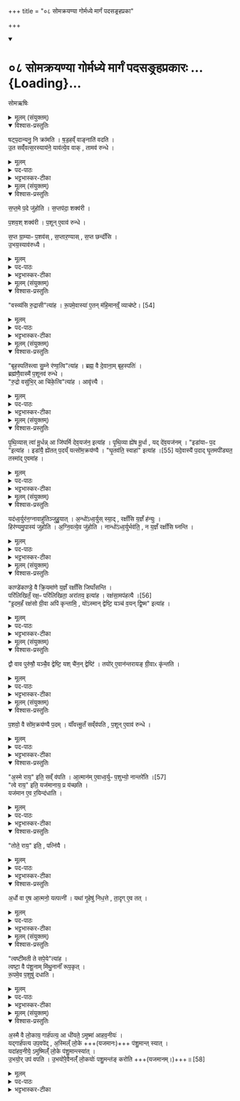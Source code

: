+++
title = "०८ सोमक्रयण्या गोर्मध्ये मार्गं पदसङ्रहप्रका"

+++
<div class="js_include" includetitle="true" newlevelforh1="1" unfilled url="/vedAH_yajuH/taittirIyam/sArasvata-vibhAgaH/saMhitA/sarva-prastutiH/6/1/08_somakrayaNyA_gormadhye_mArgaM_padasa~NrahaprakA">
<details open><summary><h1>०८ सोमक्रयण्या गोर्मध्ये मार्गं पदसङ्रहप्रकारः ...{Loading}...</h1></summary>

सोमऋषिः  

<details><summary>मूलम् (संयुक्तम्)</summary>

षट्प॒दान्यनु॒ नि क्रा॑मति षड॒हव्ँवाङ्नाति॑ वदत्यु॒त सव्ँ॑वत्स॒रस्याय॑ने॒ याव॑त्ये॒व वाक्तामव॑ रुन्द्धे
</details>

<details open><summary>विश्वास-प्रस्तुतिः</summary>

षट्प॒दान्यनु॒ नि क्रा॑मति ।
ष॒ड॒हव्ँ वाङ्नाति॑ वदति ।  
उ॒त सव्ँ॑वत्स॒रस्याय॑ने॒ याव॑त्ये॒व वाक् , तामव॑ रुन्धे ।
</details>

<details><summary>मूलम्</summary>

षट्प॒दान्यनु॒ नि क्रा॑मति ।
ष॒ड॒हव्ँ वाङ्नाति॑ वदति ।  
उ॒त सव्ँ॑वत्स॒रस्याय॑ने॒ याव॑त्ये॒व वाक् , तामव॑ रुन्धे ।
</details>

<details><summary>पद-पाठः</summary>

षट् । प॒दानि॑ । अनु॑ । नीति॑ । क्रा॒म॒ति॒ ।   
ष॒ड॒हमिति॑ षट्-अ॒हम् । वाक् । न । अतीति॑ । व॒द॒ति॒ ।  
उ॒त । सव्ँ॒व॒त्स॒रस्येति॑ सम्-व॒त्स॒रस्य॑ । अय॑ने । याव॑ती । ए॒व । वाक् । ताम् । अवेति॑ । रु॒न्द्धे॒ । 
</details>

<details><summary>भट्टभास्कर-टीका</summary>

1षट्पदान्यनु नि क्रामतीति विधिः ॥ सोमक्रयणी गच्छन्तीमनुनिक्रामति अनुक्रमेण गच्छति 'वस्व्यसि' इत्यादिभिष्षड्भिर्मन्त्रैः । यस्मादेवं तस्मात् षडहं प्रष्ठ्यं वाङ्नातिवदति स्तुतशस्त्रव्यतिरेकेण न प्रवर्तते; अपि च संवत्सरस्यायने सांवत्सरिके यस्मात् एकहायनीवाग्रूपां षट्पदानि यजमानो न विसृजति तस्मात्षडहं वाङ्न विसृज्यते इति । तस्मात् षट्पदानुगमनेन यावत्येव वाक्तां सर्वामवरुन्धे ॥
</details>

<details><summary>मूलम् (संयुक्तम्)</summary>

सप्त॒मे प॒दे जु॑होति स॒प्तप॑दा॒ शक्व॑री प॒शव॒श्शक्व॑री प॒शूने॒वाव॑ रुन्द्धे स॒प्त ग्रा॒म्याᳶ प॒शव॑स्स॒प्तार॒ण्यास्स॒प्त छन्दाँ॑स्यु॒भय॒स्याव॑रुद्ध्यै॒
</details>

<details open><summary>विश्वास-प्रस्तुतिः</summary>

स॒प्त॒मे प॒दे जु॑होति ।
स॒प्तप॑दा॒ शक्व॑री ।  

प॒शव॒श् शक्व॑री ।
प॒शून् ए॒वाव॑ रुन्धे ।  

स॒प्त ग्रा॒म्याᳶ प॒शव॑स् , स॒प्तार॒ण्यास् , स॒प्त छन्दाँ॑सि ।  
उ॒भय॒स्याव॑रुध्यै ।
</details>

<details><summary>मूलम्</summary>

स॒प्त॒मे प॒दे जु॑होति ।
स॒प्तप॑दा॒ शक्व॑री ।  

प॒शव॒श् शक्व॑री ।
प॒शून् ए॒वाव॑ रुन्धे ।  

स॒प्त ग्रा॒म्याᳶ प॒शव॑स् , स॒प्तार॒ण्यास् , स॒प्त छन्दाँ॑सि ।  
उ॒भय॒स्याव॑रुध्यै ।
</details>

<details><summary>पद-पाठः</summary>

स॒प्त॒मे । प॒दे । जु॒हो॒ति॒ ।   
स॒प्तप॒देति॑ सप्त-प॒दा॒ । शक्व॑री । 

प॒शवः॑ । शक्व॑री । 
प॒शून् । ए॒व । अवेति॑ । रु॒न्द्धे॒ । 

स॒प्त । ग्रा॒म्याः । प॒शवः॑ । स॒प्त । आ॒र॒ण्याः । स॒प्त । छन्दाँ॑सि । 
उ॒भय॑स्य । अव॑रुद्ध्या॒ इत्यव॑-रु॒द्ध्यै॒ । 
</details>

<details><summary>भट्टभास्कर-टीका</summary>

2सप्तमे पदे जुहोतीति विधिः ॥ सप्तसंख्यान्वयेन पशुसाधनभूतसप्तपदशक्वरीलाभात् पशूनवरुन्धे । सप्त पादा अस्या इति बहुव्रीहौ 'संख्यासुपूर्वस्य' इति लोपे 'टाबृचि' इति टापि 'पादः पत्' इति पद्भावः । सप्तसंख्याकानां ग्राम्याणामारण्यानां च पशूनां छन्दसां च गायत्र्यादिजगत्यन्तानां प्रधानानां लाभाय भवति । गवादयो ग्राम्याः । 'ग्रामाद्यखञौ' इति यः । कष्णादय आरण्याः । उभयस्येति । ग्राम्यारण्यानेकीकृत्य । छन्दोभिरुभयं भवति पशूनां छन्दसां चावरुद्ध्यै इति । उभाववयवावस्य 'उभादुदात्तो नित्यम्' इत्ययजाद्युदात्तः, 'तादौ च' इति गतेः प्रकृतिस्वरत्वम् ॥
</details>

<details><summary>मूलम् (संयुक्तम्)</summary>

वस्व्य॑सि रु॒द्रासीत्या॑ह रू॒पमे॒वास्या॑ ए॒तन्म॑हि॒मान॑म् [54]  
व्याच॑ष्टे॒
</details>

<details open><summary>विश्वास-प्रस्तुतिः</summary>

"वस्व्य॑सि रु॒द्रासी"त्या॑ह ।
रू॒पमे॒वास्या॑ ए॒तन् म॑हि॒मानव्ँ॒ व्याच॑ष्टे। [54]  
</details>

<details><summary>मूलम्</summary>

"वस्व्य॑सि रु॒द्रासी"त्या॑ह ।
रू॒पमे॒वास्या॑ ए॒तन् म॑हि॒मानव्ँ॒ व्याच॑ष्टे। [54]  
</details>

<details><summary>पद-पाठः</summary>

वस्वी॑ । अ॒सि॒ । रु॒द्रा । अ॒सि॒ । इति॑ । आ॒ह॒ । 

रू॒पम् । ए॒व । अ॒स्याः॒ । ए॒तत् । म॒हि॒मान॑म् । [54] व्याच॑ष्ट॒ इति॑ वि-आच॑ष्टे । 
</details>

<details><summary>भट्टभास्कर-टीका</summary>

3इदानीं निष्क्रमणमन्त्रप्रभृति व्याचष्टे - वस्व्यसीत्यादि ॥ वस्वादिमतो यज्ञस्य साधनभावलक्षणमस्य महिमानमेतन्मन्त्रस्वरूपमेव व्याचष्टे । न किंचिद्व्याख्येयम् ॥
</details>

<details><summary>मूलम् (संयुक्तम्)</summary>

बृह॒स्पति॑स्त्वा सु॒म्ने र॑ण्व॒त्वित्या॑ह॒ ब्रह्म॒ वै दे॒वाना॒म्बृह॒स्पति॒र्ब्रह्म॑णै॒वास्मै॑ प॒शूनव॑ रुन्द्धे रु॒द्रो वसु॑भि॒रा चि॑के॒त्वित्या॒हावृ॑त्त्यै
</details>

<details open><summary>विश्वास-प्रस्तुतिः</summary>

"बृह॒स्पति॑स्त्वा सु॒म्ने र॑ण्व॒त्वि"त्या॑ह ।
ब्रह्म॒ वै दे॒वाना॒म् बृह॒स्पतिः॑ ।  
ब्रह्म॑णै॒वास्मै॑ प॒शूनव॑ रुन्धे ।  
"रु॒द्रो वसु॑भि॒र् आ चि॑के॒त्वि"त्या॑ह । आवृ॑त्त्यै ।
</details>

<details><summary>मूलम्</summary>

"बृह॒स्पति॑स्त्वा सु॒म्ने र॑ण्व॒त्वि"त्या॑ह ।
ब्रह्म॒ वै दे॒वाना॒म् बृह॒स्पतिः॑ ।  
ब्रह्म॑णै॒वास्मै॑ प॒शूनव॑ रुन्धे ।  
"रु॒द्रो वसु॑भि॒र् आ चि॑के॒त्वि"त्या॑ह । आवृ॑त्त्यै ।
</details>

<details><summary>पद-पाठः</summary>

बृह॒स्पतिः॑ । त्वा॒ । सु॒म्ने । र॒ण्व॒तु॒ । इति॑ । आ॒ह॒ ।  
ब्रह्म॑ । वै । दे॒वाना॑म् । बृह॒स्पतिः॑ ।  
ब्रह्म॑णा । ए॒व । अ॒स्मै॒ । प॒शून् । अवेति॑ । रु॒न्द्धे॒ ।   

रु॒द्रः । वसु॑भि॒रिति॒ वसु॑-भिः॒ । एति॑ । चि॒के॒तु॒ । इति॑ । आ॒ह॒ । आवृ॑त्त्या॒ इत्या-वृ॒त्त्यै॒ । 

</details>

<details><summary>भट्टभास्कर-टीका</summary>

4'बृहस्पतिस्त्वा' इति सप्तपदाभिग्रहागमन्त्रं व्याचष्टे ॥ बृहस्पतिशब्दो वनस्पत्यादिः, पारस्करादिश्च । ब्रह्मणैवास्मै यजमानाय पशूनवरुन्धे । अस्मा इत्यन्वादेशेऽशनुदात्तः । आवृत्त्या इति । आवृत्तिरविनाशः । पराचीयागान्मावर्ततामित्येतदर्थं रुद्रो वसुभिस्सह क्रियमाणं सप्तमं पदमाचिकेतु अनुजानातु यः पशूनां पतिरिति मन्त्रोणाशास्यते, तेन तदनुज्ञालाभादावर्तते अविनाशा वर्तते । अन्यथा रुद्रोभिमन्येत तत् पराच्येव गच्छेदिति । 'तादौ च' इति गतेः प्रकृतिस्वरत्वम् ॥
</details>

<details><summary>मूलम् (संयुक्तम्)</summary>

पृथि॒व्यास्त्वा॑ मू॒र्धन्ना जि॑घर्मि देव॒यज॑न॒ इत्या॑ह पृथि॒व्या ह्ये॑ष मू॒र्धा यद्दे॑व॒यज॑न॒मिडा॑याᳶ प॒द इत्या॒हेडा॑यै॒ ह्ये॑तत्प॒दय्ँयत्सो॑म॒क्रय॑ण्यै घृ॒तव॑ति॒ स्वाहा॑ [55]  
इत्या॑ह॒ यदे॒वास्यै॑ प॒दाद्घृ॒तमपी॑ड्यत॒ तस्मा॑दे॒वमा॑ह॒
</details>

<details open><summary>विश्वास-प्रस्तुतिः</summary>

पृ॒थि॒व्यास् त्वा॑ मू॒र्धन्न् आ जि॑घर्मि देव॒यज॑न॒ इत्या॑ह ।
पृ॒थि॒व्या ह्ये॑ष मू॒र्धा , यद् दे॑व॒यज॑नम् ।
"इडा॑याᳶ प॒द "इत्या॑ह ।
इडा॑यै॒ ह्ये॑तत् प॒दय्ँ यत्सो॑म॒क्रय॑ण्यै ।
"घृ॒तव॑ति॒ स्वाहा॑" इत्या॑ह ।[55]
यदे॒वास्यै॑ प॒दाद् घृ॒तमपी॑ड्यत॒ तस्मा॑द् ए॒वमा॑ह ।
</details>

<details><summary>मूलम्</summary>

पृ॒थि॒व्यास् त्वा॑ मू॒र्धन्न् आ जि॑घर्मि देव॒यज॑न॒ इत्या॑ह ।
पृ॒थि॒व्या ह्ये॑ष मू॒र्धा , यद् दे॑व॒यज॑नम् ।
"इडा॑याᳶ प॒द "इत्या॑ह ।
इडा॑यै॒ ह्ये॑तत् प॒दय्ँ यत्सो॑म॒क्रय॑ण्यै ।
"घृ॒तव॑ति॒ स्वाहा॑" इत्या॑ह ।[55]
यदे॒वास्यै॑ प॒दाद् घृ॒तमपी॑ड्यत॒ तस्मा॑द् ए॒वमा॑ह ।
</details>

<details><summary>पद-पाठः</summary>

पृ॒थि॒व्याः । त्वा॒ । मू॒र्धन् । एति॑ । जि॒घ॒र्मि॒ । दे॒व॒यज॑न॒ इति॑ देव-यज॑ने । इति॑ । आ॒ह॒ । 
पृ॒थि॒व्याः । हि । ए॒षः । मू॒र्धा । यत् । दे॒व॒यज॑न॒मिति॑ देव-यज॑नम् । 

इडा॑याः । प॒दे । इति॑ । आ॒ह॒ । 
इडा॑यै । हि । ए॒तत् । प॒दम् । यत् । सो॒म॒क्रय॑ण्या॒ इति॑ सोम-क्रय॑ण्यै ।   

घृ॒तव॒तीति॑ घृ॒त-व॒ति॒ । स्वाहा॑ । [55] इति॑ । आ॒ह॒ ।   
यत् । ए॒व । अ॒स्यै॒ । प॒दात् । घृ॒तम् । अपी॑ड्यत । तस्मा॑त् । ए॒वम् । आ॒ह॒ ।
</details>

<details><summary>भट्टभास्कर-टीका</summary>

5अथ 'पृथिव्यास्त्वा' इति पदे जुहोति, तद्व्याचष्टेपृथिव्या ह्येष इति ॥ यद्देवयजनं यत्र देवा इज्यन्ते एष हि पृथिव्या मूर्धा शिरस्थानीयं स्थानं प्रधानभूतमिति पृथिव्या मूर्धस्थानीयदेवतायजनरूपोण सप्तमं पदं स्तूयते । यद्वा - पृथिव्या ह्येष मुर्धा मूर्धस्थानीयं सप्तमं पदम् । कोस्य विशेष इत्याह - यद्देवयजनमिति । 'उदात्तयणः' इति पृथिव्या विभक्तेरुदात्तत्वम् । इडायै ह्येतदिति । इडा सोमक्रयागी । 'पशवो वा इडा' इति तस्मादेतदिडायाः पदं यत्सोमक्रयण्याः पदम् । षष्ठ्यर्थे चतुर्थी । यदेवास्या इति । सा यत्रयत्र न्यक्रामत् ततो घृतमपीड्यतेति । यस्मादस्याः पदाहतमपीड्यत तस्मादेवमाह 'इडायाः पदे घृतवति' इति ॥
</details>

<details><summary>मूलम् (संयुक्तम्)</summary>

यद॑ध्व॒र्युर॑न॒ग्नावाहु॑तिञ्जुहु॒याद॒न्धो॑ऽध्व॒र्युस्स्या॒द्रक्षाँ॑सि य॒ज्ञँ ह॑न्यु॒र्हिर॑ण्यमु॒पास्य॑ जुहोत्यग्नि॒वत्ये॒व जु॑होति॒ नान्धो॑ऽध्व॒र्युर्भव॑ति॒ न य॒ज्ञँ रक्षाँ॑सि घ्नन्ति॒
</details>

<details open><summary>विश्वास-प्रस्तुतिः</summary>

यद॑ध्व॒र्युर॑न॒ग्नावाहु॑तिञ्जुहु॒यात् ।
अ॒न्धो॑ऽध्व॒र्युस् स्या॒द् , रक्षाँ॑सि य॒ज्ञँ ह॑न्युः ।  
हिर॑ण्यमु॒पास्य॑ जुहोति । अ॒ग्नि॒वत्ये॒व जु॑होति ।
नान्धो॑ऽध्व॒र्युर्भव॑ति॒ ,
न य॒ज्ञँ रक्षाँ॑सि घ्नन्ति ।
</details>

<details><summary>मूलम्</summary>

यद॑ध्व॒र्युर॑न॒ग्नावाहु॑तिञ्जुहु॒यात् ।
अ॒न्धो॑ऽध्व॒र्युस् स्या॒द् , रक्षाँ॑सि य॒ज्ञँ ह॑न्युः ।  
हिर॑ण्यमु॒पास्य॑ जुहोति । अ॒ग्नि॒वत्ये॒व जु॑होति ।
नान्धो॑ऽध्व॒र्युर्भव॑ति॒ ,
न य॒ज्ञँ रक्षाँ॑सि घ्नन्ति ।
</details>

<details><summary>पद-पाठः</summary>

यत् । अ॒ध्व॒र्युः । अ॒न॒ग्नौ । आहु॑ति॒मित्या-हु॒ति॒म् । जु॒हु॒यात् । 
अ॒न्धः । अ॒ध्व॒र्युः । स्या॒त् । रक्षाँ॑सि । य॒ज्ञम् । ह॒न्युः॒ । हिर॑ण्यम् । उ॒पास्येत्यु॑प-अस्य॑ । जु॒हो॒ति॒ । 
अ॒ग्नि॒वतीत्य॑ग्नि-वति॑ । ए॒व । जु॒हो॒ति॒ ।   
न । अ॒न्धः । अ॒ध्व॒र्युः । भव॑ति ।    
न । य॒ज्ञम् । रक्षाँ॑सि । घ्न॒न्ति॒ ।   
</details>

<details><summary>भट्टभास्कर-टीका</summary>

6'हिरण्यमुपास्य जुहोति' इति विधास्यन् आह - यदध्वर्युरित्यादि ॥ अनग्नौ अग्निरहिते देशे । 'नञ्सुभ्याम्' इत्युत्तरपदान्तोदात्तत्वम् । आहुतिशब्दे 'तादौ च' इति गतेः प्रकृतिस्वरत्वम् । अध्वर्योरान्ध्ये सति निर्वाधानि रक्षांसि यज्ञं हन्युः, तस्माद्धिरण्यमुपास्योपधाय जुहोतीति विधिः । एवं सति अग्निवत्येव पदे जुहोति । ततश्चोक्तदोषद्वयाप्रसंगः ॥
</details>

<details><summary>मूलम् (संयुक्तम्)</summary>

काण्डे॑काण्डे॒ वै क्रि॒यमा॑णे य॒ज्ञँ रक्षाँ॑सि जिघाँसन्ति॒ परि॑लिखितँ॒ रक्ष॒ᳶ परि॑लिखिता॒ अरा॑तय॒ इत्या॑ह॒ रक्ष॑सा॒मप॑हत्यै [56]  
इ॒दम॒हँ रक्ष॑सो ग्री॒वा अपि॑ कृन्तामि॒ यो॑ऽस्मान्द्वेष्टि॒ यञ्च॑ व॒यन्द्वि॒ष्म इत्या॑ह॒
</details>

<details open><summary>विश्वास-प्रस्तुतिः</summary>

काण्डे॑काण्डे॒ वै क्रि॒यमा॑णे य॒ज्ञँ रक्षाँ॑सि जिघाँसन्ति ।  
परि॑लिखितँ॒ रक्ष॒ᳶ परि॑लिखिता॒ अरा॑तय॒ इत्या॑ह ।
रक्ष॑सा॒मप॑हत्यै ।[56]  
"इ॒दम॒हँ रक्ष॑सो ग्री॒वा अपि॑ कृन्तामि॒ , यो॑ऽस्मान् द्वेष्टि॒ यञ्च॑ व॒यन् द्वि॒ष्म" इत्या॑ह ।
</details>

<details><summary>मूलम्</summary>

काण्डे॑काण्डे॒ वै क्रि॒यमा॑णे य॒ज्ञँ रक्षाँ॑सि जिघाँसन्ति ।  
परि॑लिखितँ॒ रक्ष॒ᳶ परि॑लिखिता॒ अरा॑तय॒ इत्या॑ह ।
रक्ष॑सा॒मप॑हत्यै ।[56]  
"इ॒दम॒हँ रक्ष॑सो ग्री॒वा अपि॑ कृन्तामि॒ , यो॑ऽस्मान् द्वेष्टि॒ यञ्च॑ व॒यन् द्वि॒ष्म" इत्या॑ह ।
</details>

<details><summary>पद-पाठः</summary>

परि॑लिखित॒मिति॒ परि॑-लि॒खि॒त॒म् । रक्षः॑ । परि॑लिखिता॒ इति॒ परि॑-लि॒खि॒ताः॒ । अरा॑तयः । इति॑ । आ॒ह॒ ।   

रक्ष॑साम् । अप॑हत्या॒ इत्यप॑-ह॒त्यै॒ । [56]  

इ॒दम् । अ॒हम् । रक्ष॑सः । ग्री॒वाः । अपीति॑ । कृ॒न्ता॒मि॒ ।  
यः । अ॒स्मान् । द्वेष्टि॑ । यम् । च॒ । व॒यम् । द्वि॒ष्मः । इति॑ । आ॒ह॒ । 

काण्डे॑काण्ड॒ इति॒ काण्डे॑-का॒ण्डे॒ । वै । क्रि॒यमा॑णे । य॒ज्ञम् । रक्षाँ॑सि । जि॒घाँ॒स॒न्ति॒ । 

</details>

<details><summary>भट्टभास्कर-टीका</summary>

7काण्डेकाण्ड इति ॥ व्याख्यातम् ।
-  तदभिप्रायमाह - काण्डेकाण्डे इति ॥ काण्डं पर्व अवयव इति पर्यायाः । सर्वस्मिन् यज्ञावयवे क्रियमाणे आरभ्यमाणे यज्ञं रक्षांसि हन्तुमिच्छन्ति ।   

पदपरिलेखनेन रक्षःप्रभृतेः परितो नाशितत्वात् एतद्वचनं रक्षसामपहत्यै भवति । पूर्ववद्गतेः प्रकृतिस्वरत्वम् ॥
</details>

<details><summary>मूलम् (संयुक्तम्)</summary>

द्वौ वाव पुरु॑षौ॒ यञ्चै॒व द्वेष्टि॒ यश्चै॑न॒न्द्वेष्टि॒ तयो॑रे॒वान॑न्तरायङ्ग्री॒वाᳵ कृ॑न्तति
</details>

<details open><summary>विश्वास-प्रस्तुतिः</summary>

द्वौ वाव पुरु॑षौ॒ यञ्चै॒व द्वेष्टि॒ यश् चै॑न॒न् द्वेष्टि॑ ।
तयो॑र् ए॒वान॑न्तरायङ् ग्री॒वाᳵ कृ॑न्तति ।
</details>

<details><summary>मूलम्</summary>

द्वौ वाव पुरु॑षौ॒ यञ्चै॒व द्वेष्टि॒ यश् चै॑न॒न् द्वेष्टि॑ ।
तयो॑र् ए॒वान॑न्तरायङ् ग्री॒वाᳵ कृ॑न्तति ।
</details>

<details><summary>पद-पाठः</summary>

द्वौ । वाव । पुरु॑षौ । यम् । च॒ । ए॒व । द्वेष्टि॑ । यः । च॒ । ए॒न॒म् । द्वेष्टि॑ ।  
तयोः॑ । ए॒व । अन॑न्तराय॒मित्यन॑न्तः-आ॒य॒म् । ग्री॒वाः । कृ॒न्त॒ति॒ । 
</details>

<details><summary>भट्टभास्कर-टीका</summary>

8द्वौ वावेति ॥ द्वावेतौ पुरुषौ यं च यजमानो द्वेष्टि, यश्चैनं यजमानं द्वेष्टि; एवं यजमानसंबन्धिनौ द्वेष्यद्वेष्टारौ यस्मिन्नित्यात्मसंबन्धितया अध्वर्युराहेति मन्त्राभिप्रायतया ब्राह्मणमाह । अत्रात्मनो द्वेष्टा प्रथमं मन्त्रे निर्दिष्टः, ब्राह्मणे तु द्वेष्यः । तत्र मृग्यो हेतुः । तयोरिति । तयोः द्वेष्यद्वेष्ट्रोः एतेन मन्त्रेणास्येति प्रत्येकविवक्षया एकवचनं प्रयुक्तमिति दर्शयति अस्य द्वेष्टुः द्वेष्यस्य चेति । अनन्तरायमिति । अव्यधानेन द्वयोरपि ग्रीवाः कृन्तति, अप्रत्यूहं वा । एतेन च 'अपि कृन्तामि' इत्यपिशब्दस्यार्थो दर्शित. । अनेन हि कर्तनविषयः कामचार उच्यते । तृतीयार्थे द्वितीया, अव्ययपूर्वपदप्रकृतिस्वरत्वम् । बहुव्रीहौ वा व्यत्ययेन 'नञ्सुभ्याम्' इति न प्रवर्तते । ग्रीवाशब्दो धमनिवचनः; तासां बहुत्वात् बहुवचनम् । यथा 'ग्रीवाभ्यस्ते' इति । कृन्तति छिनत्ति । कृती छेदने, 'शे मुचादीनाम्' इति नुम् ॥
</details>

<details><summary>मूलम् (संयुक्तम्)</summary>

प॒शवो॒ वै सो॑म॒क्रय॑ण्यै प॒दय्ँ या॑वत्त्मू॒तँ सव्ँव॑पति प॒शूने॒वाव॑ रुन्द्धे॒ऽस्मे राय॒ इति॒ सव्ँव॑पत्या॒त्मान॑मे॒वाध्व॒र्युः [57]  
प॒शुभ्यो॒ नान्तरे॑ति॒ त्वे राय॒ इति॒ यज॑मानाय॒ प्र य॑च्छति॒ यज॑मान ए॒व र॒यिन्द॑धाति॒ तोते॒ राय॒ इति॒ पत्नि॑या अ॒र्धो वा ए॒ष आ॒त्मनो॒ यत्पत्नी॒ यथा॑ गृ॒हेषु॑ निध॒त्ते ता॒दृगे॒व तत्
</details>

<details open><summary>विश्वास-प्रस्तुतिः</summary>

प॒शवो॒ वै सो॑म॒क्रय॑ण्यै प॒दम् ।
याँ॑वत्त्मू॒तँ सव्ँव॑पति ,
प॒शून् ए॒वाव॑ रुन्धे ।  
</details>

<details><summary>मूलम्</summary>

प॒शवो॒ वै सो॑म॒क्रय॑ण्यै प॒दम् ।
याँ॑वत्त्मू॒तँ सव्ँव॑पति ,
प॒शून् ए॒वाव॑ रुन्धे ।  
</details>

<details><summary>पद-पाठः</summary>

प॒शवः॑ । वै । सो॒म॒क्रय॑ण्या॒ इति॑ सोम-क्रय॑ण्यै । प॒दम् ।   
या॒व॒त्त्मू॒तमिति॑ यावत्-त्मू॒तम् । समिति॑ । व॒प॒ति॒ । 
प॒शून् । ए॒व । अवेति॑ । रु॒न्द्धे॒ । 
</details>

<details><summary>भट्टभास्कर-टीका</summary>

9पशवो वा इति ॥ यागद्वारेण पशुहेतुत्वात्, सप्तत्वस्य वा शाक्वरस्य शाक्वरपशुसाधनत्वात् । यावत्त्मूतं संवपतीति विधिः । यावत्प्रदेशः स्मृतः आज्येन सिक्तः तावत्संवपति गृहीत्वा मृत् धरण्यां क्षिपति, पशूनवरुन्धे । मव बन्धने, निष्ठायां 'ज्वरत्वर' इत्यादिना ऊठादेशः, जस्त्वाभावश्छान्दसः, अनुनासिकाभावश्च ।
</details>

<details open><summary>विश्वास-प्रस्तुतिः</summary>

"अ॒स्मे राय॒" इति॒ सव्ँ व॑पति ।
आ॒त्मान॑म् ए॒वाध्व॒र्युᳶ प॒शुभ्यो॒ नान्तरे॑ति ।[57]  
"त्वे राय॒" इति॒ यज॑मानाय॒ प्र य॑च्छति ।  
यज॑मान ए॒व र॒यिन्द॑धाति ।
</details>

<details><summary>मूलम्</summary>

"अ॒स्मे राय॒" इति॒ सव्ँ व॑पति ।
आ॒त्मान॑म् ए॒वाध्व॒र्युᳶ प॒शुभ्यो॒ नान्तरे॑ति ।[57]  
"त्वे राय॒" इति॒ यज॑मानाय॒ प्र य॑च्छति ।  
यज॑मान ए॒व र॒यिन्द॑धाति ।
</details>

<details><summary>पद-पाठः</summary>

अ॒स्मे इति॑ । रायः॑ । इति॑ । समिति॑ । व॒प॒ति॒ ।   
आ॒त्मान॑म् । ए॒व । अ॒ध्व॒र्युः । [57]  प॒शुभ्य॒ इति॑ प॒शु-भ्यः॒ । न । अ॒न्तः । ए॒ति॒ ।   

त्वे इति॑ । रायः॑ । इति॑ । यज॑मानाय । प्रेति॑ । य॒च्छ॒ति॒ ।  
यज॑माने । ए॒व । र॒यिम् । द॒धा॒ति॒ ।   

</details>

<details><summary>भट्टभास्कर-टीका</summary>

अस्मे राय इति संवपतीति मन्त्रविधिस्स्तुत्यर्थः । आत्मानमेवेति । नान्तरेति न व्यवदधाति आत्मानमेव पशुमन्तं करोति । तस्मादस्मे रायः पशुलक्षणानि धनानि सन्त्वित्यात्मार्थमेवाऽध्वर्युः प्रार्थयते; न यजमानार्थं, तस्य 'त्वे रायः' इति प्रार्थयिष्यमाणत्वात् । त्वे राय इत्यादिविधिः । यजमान एव रयिं पशुलक्षणं दधाति स्थापयति ।
</details>

<details open><summary>विश्वास-प्रस्तुतिः</summary>

"तोते॒ राय॒" इति॒ , पत्नि॑यै ।  
</details>

<details><summary>मूलम्</summary>

"तोते॒ राय॒" इति॒ , पत्नि॑यै ।  
</details>

<details><summary>पद-पाठः</summary>

तोते॑ । रायः॑ । इति॑ । पत्नि॑यै । 
</details>

<details><summary>भट्टभास्कर-टीका</summary>

तोते राय इति पत्निया इति विधिः । प्रयच्छतीत्येव । त्वया ऊतं तोतमिति गृहमुच्यते । तत्र रायो धनानि सन्त्विति पत्न्यै प्रयच्छति । तत्सा गृहेषु निदधाति ।
</details>

<details open><summary>विश्वास-प्रस्तुतिः</summary>

अ॒र्धो वा ए॒ष आ॒त्मनो॒ यत्पत्नी॑ ।
यथा॑ गृ॒हेषु॑ निध॒त्ते , ता॒दृग् ए॒व तत् ।
</details>

<details><summary>मूलम्</summary>

अ॒र्धो वा ए॒ष आ॒त्मनो॒ यत्पत्नी॑ ।
यथा॑ गृ॒हेषु॑ निध॒त्ते , ता॒दृग् ए॒व तत् ।
</details>

<details><summary>पद-पाठः</summary>

अ॒र्धः । वै । ए॒षः । आ॒त्मनः॑ । यत् । पत्नी॑ । 

यथा॑ । गृ॒हेषु॑ । नि॒ध॒त्त इति॑ नि-ध॒त्ते । ता॒दृक् । ए॒व । तत् । 

</details>

<details><summary>भट्टभास्कर-टीका</summary>

अर्धो वा इति । आत्मन एवैकदेशः पत्री; नेदृशं विस्रंभपात्रमस्ति । तस्माद्यथा गृहेष्वात्मीयेषु निधत्ते भूमावप्रकाशं स्थापयति तादृगेव तत् पत्न्यै प्रत्तं धनम्, अविनाशि च भवति, काले चोपयुज्यते ॥
</details>

<details><summary>मूलम् (संयुक्तम्)</summary>

त्वष्टी॑मती ते सपे॒येत्या॑ह॒ त्वष्टा॒ वै प॑शू॒नाम्मि॑थु॒नानाँ॑ रूप॒कृद्रू॒पमे॒व प॒शुषु॑ दधात्य्
</details>

<details open><summary>विश्वास-प्रस्तुतिः</summary>

"त्वष्टी॑मती ते सपे॒ये"त्या॑ह ।  
त्वष्टा॒ वै प॑शू॒नाम् मि॑थु॒नानाँ॑ रूप॒कृत् ।  
रू॒पमे॒व प॒शुषु॑ दधाति ।
</details>

<details><summary>मूलम्</summary>

"त्वष्टी॑मती ते सपे॒ये"त्या॑ह ।  
त्वष्टा॒ वै प॑शू॒नाम् मि॑थु॒नानाँ॑ रूप॒कृत् ।  
रू॒पमे॒व प॒शुषु॑ दधाति ।
</details>

<details><summary>पद-पाठः</summary>

त्वष्टी॑मती । ते॒ । स॒पे॒य॒ । इति॑ । आ॒ह॒ ।   
त्वष्टा॑ । वै । प॒शू॒नाम् । मि॒थु॒नाना॑म् । रू॒प॒कृदिति॑ रूप-कृत् । 
रू॒पम् । ए॒व । प॒शुषु॑ । द॒धा॒ति॒ ।   
</details>

<details><summary>भट्टभास्कर-टीका</summary>

10'त्वष्टीमती' इत्यादिना पत्नी यजमानमीक्षते, तद्व्याचष्टे त्वष्टा वा इति ॥ त्वष्टुर्व्यापारः विविधप्रजारूपनिमार्णशक्तयः, तद्वत्यहं त्वया सपेय मिथुनीभवेयमिति यस्मादनेन मन्त्रेणाशास्ते त्वष्टा च पशूनां मिथुनानां रूपकृत् तस्मादनेन वचनेन पशुषु रूपं यथाऽनुरूपं दधाति पत्नी ॥
</details>

<details><summary>मूलम् (संयुक्तम्)</summary>

अ॒स्मै वै लो॒काय॒ गार्ह॑पत्य॒ आ धी॑यते॒ऽमुष्मा॑ आहव॒नीयो॒ यद्गार्ह॑पत्य उप॒वपे॑द॒स्मिल्ँ लो॒के प॑शु॒मान्त्स्या॒द्यदा॑हव॒नीये॒ऽमुष्मिल्ँ॑ लो॒के प॑शु॒मान्त्स्या॑दु॒भयो॒रुप॑ वपत्यु॒भयो॑रे॒वैनल्ँ॑ लो॒कयोः॑ पशु॒मन्त॑ङ्करोति ॥ [58]  
</details>

<details open><summary>विश्वास-प्रस्तुतिः</summary>

अ॒स्मै वै लो॒काय॒ गार्ह॑पत्य॒ आ धी॑यते॒ ऽमुष्मा॑ आहव॒नीयः॑ ।  
यद्गार्ह॑पत्य उप॒वपे॑द् , अ॒स्मिल्ँ  लो॒के +++(यजमानः)+++ प॑शु॒मान्त् स्यात् ।  
यदा॑हव॒नीये॒ ऽमुष्मिल्ँ॑ लो॒के प॑शु॒मान्त्स्या॑त् ।  
उ॒भयो॒र् उप॑ वपति ।
उ॒भयो॑रे॒वैनल्ँ॑ लो॒कयोः॑ पशु॒मन्त॑ङ् करोति +++(यजमानम्।)+++॥ [58]  
</details>

<details><summary>मूलम्</summary>

अ॒स्मै वै लो॒काय॒ गार्ह॑पत्य॒ आ धी॑यते॒ ऽमुष्मा॑ आहव॒नीयः॑ ।  
यद्गार्ह॑पत्य उप॒वपे॑द् , अ॒स्मिल्ँ  लो॒के +++(यजमानः)+++ प॑शु॒मान्त् स्यात् ।  
यदा॑हव॒नीये॒ ऽमुष्मिल्ँ॑ लो॒के प॑शु॒मान्त्स्या॑त् ।  
उ॒भयो॒र् उप॑ वपति ।
उ॒भयो॑रे॒वैनल्ँ॑ लो॒कयोः॑ पशु॒मन्त॑ङ् करोति +++(यजमानम्।)+++॥ [58]  
</details>

<details><summary>पद-पाठः</summary>

अ॒स्मै । वै । लो॒काय॑ । गार्‌ह॑पत्य॒ इति॒ गार्‌ह॑-प॒त्यः॒ । एति॑ । धी॒य॒ते॒ । अ॒मुष्मै॑ । आ॒ह॒व॒नीय॒ इत्या॑-ह॒व॒नीयः॑ ।   

यत् । गार्‌ह॑पत्य॒ इति॒ गार्‌ह॑-प॒त्ये॒ । उ॒प॒वपे॒दित्यु॑प-वपे॑त् । अ॒स्मिन् । लो॒के । प॒शु॒मानिति॑ पशु-मान् । स्या॒त् ।  

यत् । आ॒ह॒व॒नीय॒ इत्या॑-ह॒व॒नीये॑ । अ॒मुष्मि॑न् । लो॒के । प॒शु॒मानिति॑ पशु-मान् । स्या॒त् ।  
उ॒भयोः॑ । उपेति॑ । व॒प॒ति॒ ।  

उ॒भयोः॑ । ए॒व । ए॒न॒म् । लो॒कयोः॑ । प॒शु॒मन्त॒मिति॑ पशु-मन्त॑म् । क॒रो॒ति॒ ॥ [58]  
</details>

<details><summary>भट्टभास्कर-टीका</summary>

11अस्मा इत्यादि ॥ अस्मै लोकाय अस्मिन् लोके यदीप्सितं तत्सिद्धये हेतुः गार्हपत्य आधीयते उत्पाद्यते । 'गृहपतिना संयुक्ते ञः' इति ञः । अमुष्मै आमुष्मिकफलसिद्धये आहवनीयः आधीयते । आहूयतेऽस्मिन्नित्याहवनीयः, 'कृत्यल्युटो बहुलम्' इत्यधिकरणे अनीयर्, 'उपोत्तमं रिति' इत्युपोत्तमस्योदात्त- त्वम् । यदित्यादि । यदि गार्हपत्य एवेपवपेत्पदपांसून्, अस्मिन्नेव लोके पशुमांत्स्याद्यजमानः । 'ह्रस्वनुड्भ्यां मतुप्', इति मतुप उदात्तत्वम् । यद्याहवनीय एव, अमुष्मिन्नेव पशुमांत्स्यात् । तस्मादुभयोरुपवपतीति विधिः । उभयोर्लोकयोरेन यजमानं पशुमन्तं करोतीति ॥

इति षष्ठे प्रथमे अष्टमोनुवाकः ॥  
</details>
</details>
</div>